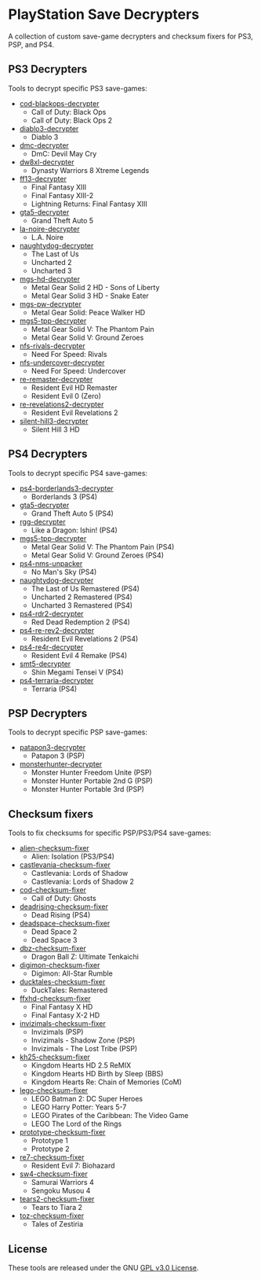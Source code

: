 # PlayStation Save Decrypters

A collection of custom save-game decrypters and checksum fixers for PS3, PSP, and PS4.

## PS3 Decrypters

Tools to decrypt specific PS3 save-games:
- [cod-blackops-decrypter](./cod-blackops-decrypter)
  - Call of Duty: Black Ops
  - Call of Duty: Black Ops 2
- [diablo3-decrypter](./diablo3-decrypter)
  - Diablo 3
- [dmc-decrypter](./dmc-decrypter)
  - DmC: Devil May Cry
- [dw8xl-decrypter](./dw8xl-decrypter)
  - Dynasty Warriors 8 Xtreme Legends
- [ff13-decrypter](./ff13-decrypter)
  - Final Fantasy XIII
  - Final Fantasy XIII-2
  - Lightning Returns: Final Fantasy XIII
- [gta5-decrypter](./gta5-decrypter)
  - Grand Theft Auto 5
- [la-noire-decrypter](./la-noire-decrypter)
  - L.A. Noire
- [naughtydog-decrypter](./naughtydog-decrypter)
  - The Last of Us
  - Uncharted 2
  - Uncharted 3
- [mgs-hd-decrypter](./mgs-hd-decrypter)
  - Metal Gear Solid 2 HD - Sons of Liberty
  - Metal Gear Solid 3 HD - Snake Eater
- [mgs-pw-decrypter](./mgs-pw-decrypter)
  - Metal Gear Solid: Peace Walker HD
- [mgs5-tpp-decrypter](./mgs5-tpp-decrypter)
  - Metal Gear Solid V: The Phantom Pain
  - Metal Gear Solid V: Ground Zeroes
- [nfs-rivals-decrypter](./nfs-rivals-decrypter)
  - Need For Speed: Rivals
- [nfs-undercover-decrypter](./nfs-undercover-decrypter)
  - Need For Speed: Undercover
- [re-remaster-decrypter](./re-remaster-decrypter)
  - Resident Evil HD Remaster
  - Resident Evil 0 (Zero)
- [re-revelations2-decrypter](./re-revelations2-decrypter)
  - Resident Evil Revelations 2
- [silent-hill3-decrypter](./silent-hill3-decrypter)
  - Silent Hill 3 HD

## PS4 Decrypters

Tools to decrypt specific PS4 save-games:
- [ps4-borderlands3-decrypter](./ps4-borderlands3-decrypter)
  - Borderlands 3 (PS4)
- [gta5-decrypter](./gta5-decrypter)
  - Grand Theft Auto 5 (PS4)
- [rgg-decrypter](./rgg-decrypter)
  - Like a Dragon: Ishin! (PS4)
- [mgs5-tpp-decrypter](./mgs5-tpp-decrypter)
  - Metal Gear Solid V: The Phantom Pain (PS4)
  - Metal Gear Solid V: Ground Zeroes (PS4)
- [ps4-nms-unpacker](./ps4-nms-unpacker)
  - No Man's Sky (PS4)
- [naughtydog-decrypter](./naughtydog-decrypter)
  - The Last of Us Remastered (PS4)
  - Uncharted 2 Remastered (PS4)
  - Uncharted 3 Remastered (PS4)
- [ps4-rdr2-decrypter](./ps4-rdr2-decrypter)
  - Red Dead Redemption 2 (PS4)
- [ps4-re-rev2-decrypter](./ps4-re-rev2-decrypter)
  - Resident Evil Revelations 2 (PS4)
- [ps4-re4r-decrypter](./ps4-re4r-decrypter)
  - Resident Evil 4 Remake (PS4)
- [smt5-decrypter](./smt5-decrypter)
  - Shin Megami Tensei V (PS4)
- [ps4-terraria-decrypter](./ps4-terraria-decrypter)
  - Terraria (PS4)

## PSP Decrypters

Tools to decrypt specific PSP save-games:
- [patapon3-decrypter](./patapon3-decrypter)
  - Patapon 3 (PSP)
- [monsterhunter-decrypter](./monsterhunter-decrypter)
  - Monster Hunter Freedom Unite (PSP)
  - Monster Hunter Portable 2nd G (PSP)
  - Monster Hunter Portable 3rd (PSP)

## Checksum fixers

Tools to fix checksums for specific PSP/PS3/PS4 save-games:
- [alien-checksum-fixer](./alien-checksum-fixer)
  - Alien: Isolation (PS3/PS4)
- [castlevania-checksum-fixer](./castlevania-checksum-fixer)
  - Castlevania: Lords of Shadow
  - Castlevania: Lords of Shadow 2
- [cod-checksum-fixer](./cod-checksum-fixer)
  - Call of Duty: Ghosts
- [deadrising-checksum-fixer](./deadrising-checksum-fixer)
  - Dead Rising (PS4)
- [deadspace-checksum-fixer](./deadspace-checksum-fixer)
  - Dead Space 2
  - Dead Space 3
- [dbz-checksum-fixer](./dbz-checksum-fixer)
  - Dragon Ball Z: Ultimate Tenkaichi
- [digimon-checksum-fixer](./digimon-checksum-fixer)
  - Digimon: All-Star Rumble
- [ducktales-checksum-fixer](./ducktales-checksum-fixer)
  - DuckTales: Remastered
- [ffxhd-checksum-fixer](./ffxhd-checksum-fixer)
  - Final Fantasy X HD
  - Final Fantasy X-2 HD
- [invizimals-checksum-fixer](./invizimals-checksum-fixer)
  - Invizimals (PSP)
  - Invizimals - Shadow Zone (PSP)
  - Invizimals - The Lost Tribe (PSP)
- [kh25-checksum-fixer](./kh25-checksum-fixer)
  - Kingdom Hearts HD 2.5 ReMIX
  - Kingdom Hearts HD Birth by Sleep (BBS)
  - Kingdom Hearts Re: Chain of Memories (CoM)
- [lego-checksum-fixer](./lego-checksum-fixer)
  - LEGO Batman 2: DC Super Heroes
  - LEGO Harry Potter: Years 5-7
  - LEGO Pirates of the Caribbean: The Video Game
  - LEGO The Lord of the Rings
- [prototype-checksum-fixer](./prototype-checksum-fixer)
  - Prototype 1
  - Prototype 2
- [re7-checksum-fixer](./re7-checksum-fixer)
  - Resident Evil 7: Biohazard
- [sw4-checksum-fixer](./sw4-checksum-fixer)
  - Samurai Warriors 4
  - Sengoku Musou 4
- [tears2-checksum-fixer](./tears2-checksum-fixer)
  - Tears to Tiara 2
- [toz-checksum-fixer](./toz-checksum-fixer)
  - Tales of Zestiria

## License

These tools are released under the GNU [GPL v3.0 License](LICENSE).
